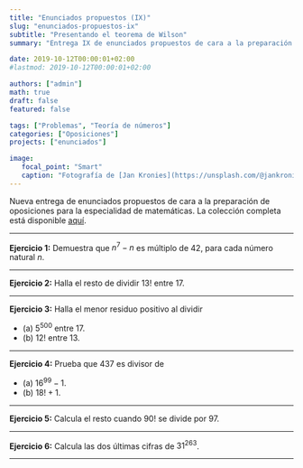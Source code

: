```yaml
---
title: "Enunciados propuestos (IX)"
slug: "enunciados-propuestos-ix"
subtitle: "Presentando el teorema de Wilson"
summary: "Entrega IX de enunciados propuestos de cara a la preparación de oposiciones en la especialidad de matemáticas."

date: 2019-10-12T00:00:01+02:00
#lastmod: 2019-10-12T00:00:01+02:00

authors: ["admin"]
math: true
draft: false
featured: false

tags: ["Problemas", "Teoría de números"]
categories: ["Oposiciones"]
projects: ["enunciados"]

image:
   focal_point: "Smart"
   caption: "Fotografía de [Jan Kronies](https://unsplash.com/@jankronies), disponible en [Unsplash](https://unsplash.com/photos/fNCT47HnlNE)."
---
```


Nueva entrega de enunciados propuestos de cara a la preparación de oposiciones para la especialidad de matemáticas. La colección completa está disponible [aquí](/courses/enunciados/).

---

**Ejercicio 1:** Demuestra que $n^7 - n$ es múltiplo de $42$, para cada número natural $n$.

---

**Ejercicio 2:** Halla el resto de dividir $13!$ entre $17$.

---

**Ejercicio 3:** Halla el menor residuo positivo al dividir

- (a) $5^{500}$ entre $17$.
- (b) $12!$ entre $13$.

---

**Ejercicio 4:** Prueba que $437$ es divisor de

- (a) $16^{99} - 1$.
- (b) $18! + 1$.

---

**Ejercicio 5:** Calcula el resto cuando $90!$ se divide por $97$.

---

**Ejercicio 6:** Calcula las dos últimas cifras de $31^{263}$.

---
